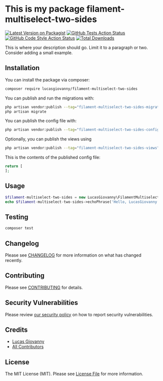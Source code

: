# This is my package filament-multiselect-two-sides

[![Latest Version on Packagist](https://img.shields.io/packagist/v/lucasgiovanny/filament-multiselect-two-sides.svg?style=flat-square)](https://packagist.org/packages/lucasgiovanny/filament-multiselect-two-sides)
[![GitHub Tests Action Status](https://img.shields.io/github/workflow/status/lucasgiovanny/filament-multiselect-two-sides/run-tests?label=tests)](https://github.com/lucasgiovanny/filament-multiselect-two-sides/actions?query=workflow%3Arun-tests+branch%3Amain)
[![GitHub Code Style Action Status](https://img.shields.io/github/workflow/status/lucasgiovanny/filament-multiselect-two-sides/Check%20&%20fix%20styling?label=code%20style)](https://github.com/lucasgiovanny/filament-multiselect-two-sides/actions?query=workflow%3A"Check+%26+fix+styling"+branch%3Amain)
[![Total Downloads](https://img.shields.io/packagist/dt/lucasgiovanny/filament-multiselect-two-sides.svg?style=flat-square)](https://packagist.org/packages/lucasgiovanny/filament-multiselect-two-sides)



This is where your description should go. Limit it to a paragraph or two. Consider adding a small example.

## Installation

You can install the package via composer:

```bash
composer require lucasgiovanny/filament-multiselect-two-sides
```

You can publish and run the migrations with:

```bash
php artisan vendor:publish --tag="filament-multiselect-two-sides-migrations"
php artisan migrate
```

You can publish the config file with:

```bash
php artisan vendor:publish --tag="filament-multiselect-two-sides-config"
```

Optionally, you can publish the views using

```bash
php artisan vendor:publish --tag="filament-multiselect-two-sides-views"
```

This is the contents of the published config file:

```php
return [
];
```

## Usage

```php
$filament-multiselect-two-sides = new LucasGiovanny\FilamentMultiselectTwoSides();
echo $filament-multiselect-two-sides->echoPhrase('Hello, LucasGiovanny!');
```

## Testing

```bash
composer test
```

## Changelog

Please see [CHANGELOG](CHANGELOG.md) for more information on what has changed recently.

## Contributing

Please see [CONTRIBUTING](.github/CONTRIBUTING.md) for details.

## Security Vulnerabilities

Please review [our security policy](../../security/policy) on how to report security vulnerabilities.

## Credits

- [Lucas Giovanny](https://github.com/lucasgiovanny)
- [All Contributors](../../contributors)

## License

The MIT License (MIT). Please see [License File](LICENSE.md) for more information.
